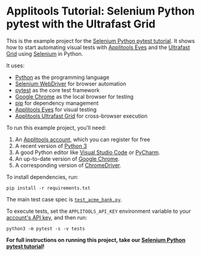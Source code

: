 # Applitools Tutorial: Selenium Python pytest with the Ultrafast Grid

This is the example project for the [Selenium Python pytest tutorial](https://applitools.com/tutorials/quickstart/web/selenium/python).
It shows how to start automating visual tests
with [Applitools Eyes](https://applitools.com/platform/eyes/)
and the [Ultrafast Grid](https://applitools.com/platform/ultrafast-grid/)
using [Selenium](https://www.selenium.dev/) in Python.

It uses:

* [Python](https://www.python.org/) as the programming language
* [Selenium WebDriver](https://www.selenium.dev/) for browser automation
* [pytest](https://docs.pytest.org/) as the core test framework
* [Google Chrome](https://www.google.com/chrome/downloads/) as the local browser for testing
* [pip](https://packaging.python.org/en/latest/tutorials/installing-packages/) for dependency management
* [Applitools Eyes](https://applitools.com/platform/eyes/) for visual testing
* [Applitools Ultrafast Grid](https://applitools.com/platform/ultrafast-grid/) for cross-browser execution

To run this example project, you'll need:

1. An [Applitools account](https://auth.applitools.com/users/register), which you can register for free
2. A recent version of [Python 3](https://www.python.org/)
3. A good Python editor like [Visual Studio Code](https://code.visualstudio.com/docs/languages/python)
   or [PyCharm](https://www.jetbrains.com/pycharm/).
4. An up-to-date version of [Google Chrome](https://www.google.com/chrome/downloads/).
5. A corresponding version of [ChromeDriver](https://chromedriver.chromium.org/downloads).

To install dependencies, run:

```
pip install -r requirements.txt
```

The main test case spec is [`test_acme_bank.py`](tests/test_acme_bank.py).

To execute tests, set the `APPLITOOLS_API_KEY` environment variable
to your [account's API key](https://applitools.com/tutorials/getting-started/setting-up-your-environment.html),
and then run:

```
python3 -m pytest -s -v tests
```

**For full instructions on running this project, take our
[Selenium Python pytest tutorial](https://applitools.com/tutorials/quickstart/web/selenium/python)!**
